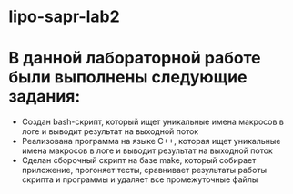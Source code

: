 # lipo-sapr-lab2
# В данной лабораторной работе были выполнены следующие задания:
* Создан bash-скрипт, который ищет уникальные имена макросов в логе и выводит результат на выходной поток
* Реализована программа на языке C++, которая ищет уникальные имена макросов в логе и выводит результат на выходной поток
* Сделан сборочный скрипт на базе make, который собирает приложение, прогоняет тесты, сравнивает результаты работы скрипта и программы и удаляет все промежуточные файлы
